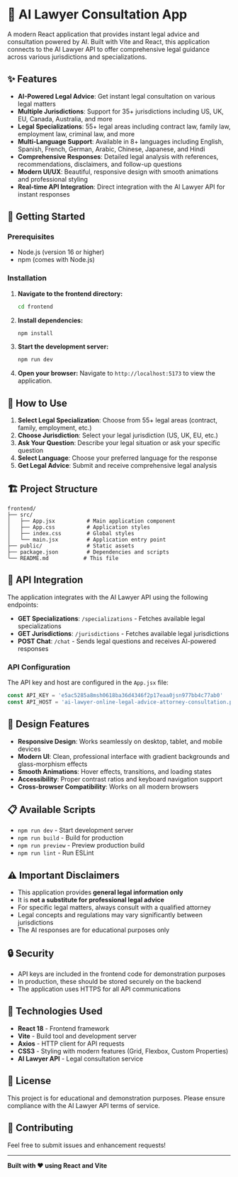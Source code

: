 # 🤖 AI Lawyer Consultation App

A modern React application that provides instant legal advice and consultation powered by AI. Built with Vite and React, this application connects to the AI Lawyer API to offer comprehensive legal guidance across various jurisdictions and specializations.

## ✨ Features

- **AI-Powered Legal Advice**: Get instant legal consultation on various legal matters
- **Multiple Jurisdictions**: Support for 35+ jurisdictions including US, UK, EU, Canada, Australia, and more
- **Legal Specializations**: 55+ legal areas including contract law, family law, employment law, criminal law, and more
- **Multi-Language Support**: Available in 8+ languages including English, Spanish, French, German, Arabic, Chinese, Japanese, and Hindi
- **Comprehensive Responses**: Detailed legal analysis with references, recommendations, disclaimers, and follow-up questions
- **Modern UI/UX**: Beautiful, responsive design with smooth animations and professional styling
- **Real-time API Integration**: Direct integration with the AI Lawyer API for instant responses

## 🚀 Getting Started

### Prerequisites

- Node.js (version 16 or higher)
- npm (comes with Node.js)

### Installation

1. **Navigate to the frontend directory:**
   ```bash
   cd frontend
   ```

2. **Install dependencies:**
   ```bash
   npm install
   ```

3. **Start the development server:**
   ```bash
   npm run dev
   ```

4. **Open your browser:**
   Navigate to `http://localhost:5173` to view the application.

## 📱 How to Use

1. **Select Legal Specialization**: Choose from 55+ legal areas (contract, family, employment, etc.)
2. **Choose Jurisdiction**: Select your legal jurisdiction (US, UK, EU, etc.)
3. **Ask Your Question**: Describe your legal situation or ask your specific question
4. **Select Language**: Choose your preferred language for the response
5. **Get Legal Advice**: Submit and receive comprehensive legal analysis

## 🏗️ Project Structure

```
frontend/
├── src/
│   ├── App.jsx          # Main application component
│   ├── App.css          # Application styles
│   ├── index.css        # Global styles
│   └── main.jsx         # Application entry point
├── public/              # Static assets
├── package.json         # Dependencies and scripts
└── README.md           # This file
```

## 🔧 API Integration

The application integrates with the AI Lawyer API using the following endpoints:

- **GET Specializations**: `/specializations` - Fetches available legal specializations
- **GET Jurisdictions**: `/jurisdictions` - Fetches available legal jurisdictions  
- **POST Chat**: `/chat` - Sends legal questions and receives AI-powered responses

### API Configuration

The API key and host are configured in the `App.jsx` file:

```javascript
const API_KEY = 'e5ac5285a8msh0618ba36d4346f2p17eaa0jsn977bb4c77ab0'
const API_HOST = 'ai-lawyer-online-legal-advice-attorney-consultation.p.rapidapi.com'
```

## 🎨 Design Features

- **Responsive Design**: Works seamlessly on desktop, tablet, and mobile devices
- **Modern UI**: Clean, professional interface with gradient backgrounds and glass-morphism effects
- **Smooth Animations**: Hover effects, transitions, and loading states
- **Accessibility**: Proper contrast ratios and keyboard navigation support
- **Cross-browser Compatibility**: Works on all modern browsers

## 📋 Available Scripts

- `npm run dev` - Start development server
- `npm run build` - Build for production
- `npm run preview` - Preview production build
- `npm run lint` - Run ESLint

## ⚠️ Important Disclaimers

- This application provides **general legal information only**
- It is **not a substitute for professional legal advice**
- For specific legal matters, always consult with a qualified attorney
- Legal concepts and regulations may vary significantly between jurisdictions
- The AI responses are for educational purposes only

## 🔒 Security

- API keys are included in the frontend code for demonstration purposes
- In production, these should be stored securely on the backend
- The application uses HTTPS for all API communications

## 🌟 Technologies Used

- **React 18** - Frontend framework
- **Vite** - Build tool and development server
- **Axios** - HTTP client for API requests
- **CSS3** - Styling with modern features (Grid, Flexbox, Custom Properties)
- **AI Lawyer API** - Legal consultation service

## 📄 License

This project is for educational and demonstration purposes. Please ensure compliance with the AI Lawyer API terms of service.

## 🤝 Contributing

Feel free to submit issues and enhancement requests!

---

**Built with ❤️ using React and Vite**

